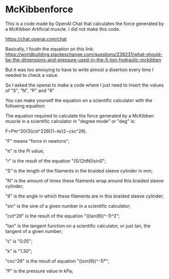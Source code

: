 # McKibbenforce

This is a code made by OpenAI Chat that calculates the force generated by a McKibben Artificial muscle. I did not make this code.

https://chat.openai.com/chat

Basically, I foudn the equation on this link: https://worldbuilding.stackexchange.com/questions/239231/what-should-be-the-dimensions-and-pressure-used-in-the-5-ton-hydraulic-mckibben

But it was too annoying to have to write almost a disertion every time I needed to check a value.

So I asked the openai to make a code where I just need to insert the values of "S", "N", "P" and "θ"

You can make yourself the equation on a scientific calculator with the following equation:

The equation required to calculate the force generated by a McKibben muscle in a scientific calculator in "degree mode" or "deg" is:

F=Pπr^20(3(cot^22θ)(1−kϵ)2−csc^2θ).

"F" means "force in newtons";

"π" is the Pi value;

"r" is the result of the equation "(S/(2πN))sin0";

"S" is the length of the filaments in the braided sleeve cylinder in mm;

"N" is the amount of times these filaments wrap around this braided sleeve cylinder;

"θ" is the angle in which these filaments are in this braided sleeve cylinder;

"sin" is the sine of a given number in a scientific calculator;

"cot^2θ" is the result of the equation "((tan(θ))^-1)^2";

"tan" is the tangent function on a scientific calculator, or just tan, the tangent of a given number;

"ϵ" is "0.05";

"k" is "1.30";

"csc^2θ" is the result of equation "((sin(θ))^-1)²";

"P" is the pressure value in kPa;

